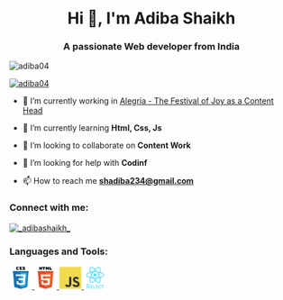 <h1 align="center">Hi 👋, I'm Adiba Shaikh</h1>
<h3 align="center">A passionate Web developer from India</h3>

<p align="left"> <img src="https://komarev.com/ghpvc/?username=adiba04&label=Profile%20views&color=0e75b6&style=flat" alt="adiba04" /> </p>

<p align="left"> <a href="https://github.com/ryo-ma/github-profile-trophy"><img src="https://github-profile-trophy.vercel.app/?username=adiba04" alt="adiba04" /></a> </p>

- 🔭 I’m currently working in [Alegria - The Festival of Joy as a Content Head](https://drive.google.com/file/d/14aTR3YfqQa6b1hp2I21ZKrLXvVmJrdbp/view)

- 🌱 I’m currently learning **Html, Css, Js**

- 👯 I’m looking to collaborate on **Content Work**

- 🤝 I’m looking for help with **Codinf**

- 📫 How to reach me **shadiba234@gmail.com**

<h3 align="left">Connect with me:</h3>
<p align="left">
<a href="https://instagram.com/_adibashaikh_" target="blank"><img align="center" src="https://raw.githubusercontent.com/rahuldkjain/github-profile-readme-generator/master/src/images/icons/Social/instagram.svg" alt="_adibashaikh_" height="30" width="40" /></a>
</p>

<h3 align="left">Languages and Tools:</h3>
<p align="left"> <a href="https://www.w3schools.com/css/" target="_blank" rel="noreferrer"> <img src="https://raw.githubusercontent.com/devicons/devicon/master/icons/css3/css3-original-wordmark.svg" alt="css3" width="40" height="40"/> </a> <a href="https://www.w3.org/html/" target="_blank" rel="noreferrer"> <img src="https://raw.githubusercontent.com/devicons/devicon/master/icons/html5/html5-original-wordmark.svg" alt="html5" width="40" height="40"/> </a> <a href="https://developer.mozilla.org/en-US/docs/Web/JavaScript" target="_blank" rel="noreferrer"> <img src="https://raw.githubusercontent.com/devicons/devicon/master/icons/javascript/javascript-original.svg" alt="javascript" width="40" height="40"/> </a> <a href="https://reactjs.org/" target="_blank" rel="noreferrer"> <img src="https://raw.githubusercontent.com/devicons/devicon/master/icons/react/react-original-wordmark.svg" alt="react" width="40" height="40"/> </a> </p>
